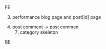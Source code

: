 FE

<!-- 1. new layer for fetch API to reduce logic -->
<!-- 2. custom hooks -->

3. performance blog page and post[id] page
<!-- 4. Type.ts error -->
4. post comment -> post commen
   <!-- 5. About UI -->
   <!-- 6. blog page scorll error -->
   7. category skeleton

BE
